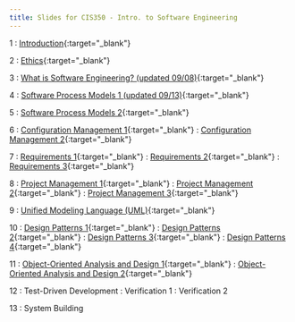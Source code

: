 ```yaml
---
title: Slides for CIS350 - Intro. to Software Engineering
---
```


1
: [Introduction](../assets/slides/CIS350-1-Introduction.pdf){:target="\_blank"}

2
: [Ethics](../assets/slides/CIS350-2-Ethics.pdf){:target="\_blank"}

3
: [What is Software Engineering? (updated 09/08)](../assets/slides/CIS350-3-What_is_SE.pdf){:target="\_blank"}

4
: [Software Process Models 1 (updated 09/13)](../assets/slides/CIS350-4-Process_Models_1.pdf){:target="\_blank"}

5
: [Software Process Models 2](../assets/slides/CIS350-5-Process_Models_2.pdf){:target="\_blank"}

6
: [Configuration Management 1](../assets/slides/CIS350-6-Configuration_Management_1.pdf){:target="\_blank"}
: [Configuration Management 2](../assets/slides/CIS350-7-Configuration_Management_2.pdf){:target="\_blank"}

7
: [Requirements 1](../assets/slides/CIS350-8-Requirements_1.pdf){:target="\_blank"}
: [Requirements 2](../assets/slides/CIS350-9-Requirements_2.pdf){:target="\_blank"}
: [Requirements 3](../assets/slides/CIS350-10-Requirements_3.pdf){:target="\_blank"}

8
: [Project Management 1](../assets/slides/CIS350-11-Project_Management_and_Planning_1.pdf){:target="\_blank"}
: [Project Management 2](../assets/slides/CIS350-12-Project_Management_and_Planning_2.pdf){:target="\_blank"}
: [Project Management 3](../assets/slides/CIS350-13-Project_Management_and_Planning_3.pdf){:target="\_blank"}

9
: [Unified Modeling Language (UML)](../assets/slides/CIS350-14-UML.pdf){:target="\_blank"}

10
: [Design Patterns 1](../assets/slides/CIS350-15-Design-Patterns-1.pdf){:target="\_blank"}
: [Design Patterns 2](../assets/slides/CIS350-16-Design-Patterns-2.pdf){:target="\_blank"}
: [Design Patterns 3](../assets/slides/CIS350-17-Design-Patterns-3.pdf){:target="\_blank"}
: [Design Patterns 4](../assets/slides/CIS350-18-Design-Patterns-4.pdf){:target="\_blank"}

11
: [Object-Oriented Analysis and Design 1](../assets/slides/CIS350-19-OOP-OOD-OOA-1.pdf){:target="\_blank"}
: [Object-Oriented Analysis and Design 2](../assets/slides/CIS350-20-OOP-OOD-OOA-2.pdf){:target="\_blank"}

12
: Test-Driven Development
: Verification 1
: Verification 2

13
: System Building
